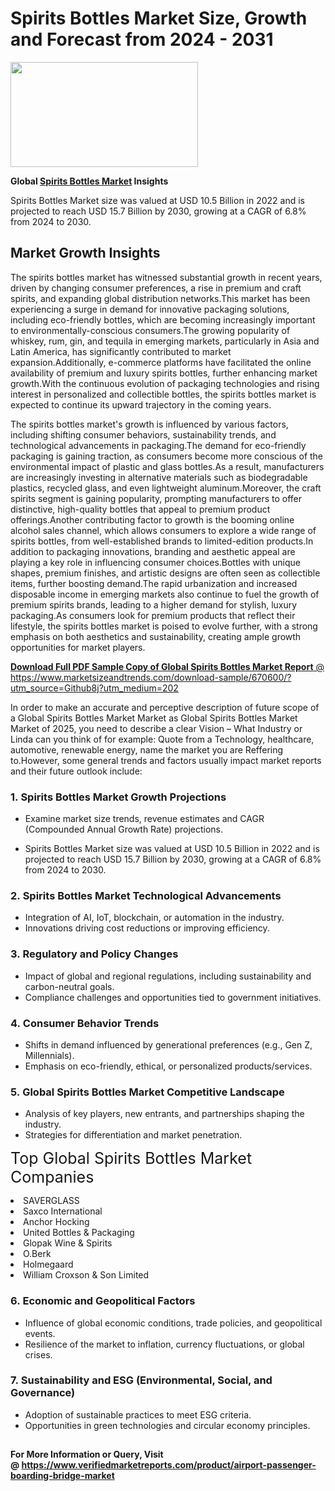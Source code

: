<H1>Spirits Bottles Market Size, Growth and Forecast from 2024 - 2031</H1><img class="aligncenter size-medium wp-image-584254" src="https://thirdeyenews.in/wp-content/uploads/2024/09/Global-Market-Research-300x168.jpeg" alt="" width="300" height="168" /><p><strong>Global&nbsp;<a href="https://www.marketsizeandtrends.com/download-sample/670600/?utm_source=Github8j?utm_medium=202">Spirits Bottles Market</a> Insights</strong></p><p>Spirits Bottles Market size was valued at USD 10.5 Billion in 2022 and is projected to reach USD 15.7 Billion by 2030, growing at a CAGR of 6.8% from 2024 to 2030.</p><p><h2>Market Growth Insights</h2> <p>The spirits bottles market has witnessed substantial growth in recent years, driven by changing consumer preferences, a rise in premium and craft spirits, and expanding global distribution networks.This market has been experiencing a surge in demand for innovative packaging solutions, including eco-friendly bottles, which are becoming increasingly important to environmentally-conscious consumers.The growing popularity of whiskey, rum, gin, and tequila in emerging markets, particularly in Asia and Latin America, has significantly contributed to market expansion.Additionally, e-commerce platforms have facilitated the online availability of premium and luxury spirits bottles, further enhancing market growth.With the continuous evolution of packaging technologies and rising interest in personalized and collectible bottles, the spirits bottles market is expected to continue its upward trajectory in the coming years.<a href="#"></a></p> <p>The spirits bottles market's growth is influenced by various factors, including shifting consumer behaviors, sustainability trends, and technological advancements in packaging.The demand for eco-friendly packaging is gaining traction, as consumers become more conscious of the environmental impact of plastic and glass bottles.As a result, manufacturers are increasingly investing in alternative materials such as biodegradable plastics, recycled glass, and even lightweight aluminum.Moreover, the craft spirits segment is gaining popularity, prompting manufacturers to offer distinctive, high-quality bottles that appeal to premium product offerings.Another contributing factor to growth is the booming online alcohol sales channel, which allows consumers to explore a wide range of spirits bottles, from well-established brands to limited-edition products.In addition to packaging innovations, branding and aesthetic appeal are playing a key role in influencing consumer choices.Bottles with unique shapes, premium finishes, and artistic designs are often seen as collectible items, further boosting demand.The rapid urbanization and increased disposable income in emerging markets also continue to fuel the growth of premium spirits brands, leading to a higher demand for stylish, luxury packaging.As consumers look for premium products that reflect their lifestyle, the spirits bottles market is poised to evolve further, with a strong emphasis on both aesthetics and sustainability, creating ample growth opportunities for market players.<a href="#"></p><p><span class=""><strong>Download Full PDF Sample Copy of Global Spirits Bottles Market Report</strong> @ <a href="https://www.marketsizeandtrends.com/download-sample/670600/?utm_source=Github8j?utm_medium=202" target="_blank">https://www.marketsizeandtrends.com/download-sample/670600/?utm_source=Github8j?utm_medium=202</a></span></p><p>In order to make an accurate and perceptive description of future scope of a Global&nbsp;Spirits Bottles Market Market as Global&nbsp;Spirits Bottles Market Market of 2025, you need to describe a clear Vision &ndash; What Industry or Linda can you think of for example: Quote from a Technology, healthcare, automotive, renewable energy, name the market you are Reffering to.However, some general trends and factors usually impact market reports and their future outlook include:</p><h3>1.&nbsp;<strong>Spirits Bottles Market Growth Projections</strong></h3><ul><li>Examine market size trends, revenue estimates and CAGR (Compounded Annual Growth Rate) projections.</li><li><p>Spirits Bottles Market size was valued at USD 10.5 Billion in 2022 and is projected to reach USD 15.7 Billion by 2030, growing at a CAGR of 6.8% from 2024 to 2030.</p></li></ul><h3>2.&nbsp;<strong>Spirits Bottles Market Technological Advancements</strong></h3><ul><li>Integration of AI, IoT, blockchain, or automation in the industry.</li><li>Innovations driving cost reductions or improving efficiency.</li></ul><h3>3.&nbsp;<strong>Regulatory and Policy Changes</strong></h3><ul><li>Impact of global and regional regulations, including sustainability and carbon-neutral goals.</li><li>Compliance challenges and opportunities tied to government initiatives.</li></ul><h3>4.&nbsp;<strong>Consumer Behavior Trends</strong></h3><ul><li>Shifts in demand influenced by generational preferences (e.g., Gen Z, Millennials).</li><li>Emphasis on eco-friendly, ethical, or personalized products/services.</li></ul><h3>5.&nbsp;<strong>Global Spirits Bottles Market Competitive Landscape</strong></h3><ul><li>Analysis of key players, new entrants, and partnerships shaping the industry.</li><li>Strategies for differentiation and market penetration.</li></ul><p data-pm-slice="1 1 []"><span style="color: inherit; font-family: inherit; font-size: 25px;">Top Global Spirits Bottles Market Companies</span></p><div class="" data-test-id=""><p><li>SAVERGLASS</li><li> Saxco International</li><li> Anchor Hocking</li><li> United Bottles & Packaging</li><li> Glopak Wine & Spirits</li><li> O.Berk</li><li> Holmegaard</li><li> William Croxson & Son Limited</li></p></div><h3>6.&nbsp;<strong>Economic and Geopolitical Factors</strong></h3><ul><li>Influence of global economic conditions, trade policies, and geopolitical events.</li><li>Resilience of the market to inflation, currency fluctuations, or global crises.</li></ul><h3>7.&nbsp;<strong>Sustainability and ESG (Environmental, Social, and Governance)</strong></h3><ul><li>Adoption of sustainable practices to meet ESG criteria.</li><li>Opportunities in green technologies and circular economy principles.</li></ul><h2><strong style="font-size: 14px;">For More Information or Query, Visit @&nbsp;</strong><a style="background-color: #ffffff; font-size: 14px;" href="https://www.marketsizeandtrends.com/report/spirits-bottles-market/" target="_blank">https://www.verifiedmarketreports.com/product/airport-passenger-boarding-bridge-market</a></h2>
